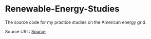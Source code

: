 # Renewable-Energy-Studies
The source code for my practice studies on the American energy grid.

Source URL: [Source](https://www.eia.gov/opendata/qb.php?category=371)
